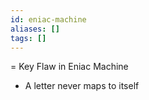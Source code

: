 ```yaml
---
id: eniac-machine
aliases: []
tags: []
---
```


= Key Flaw in Eniac Machine
- A letter never maps to itself
